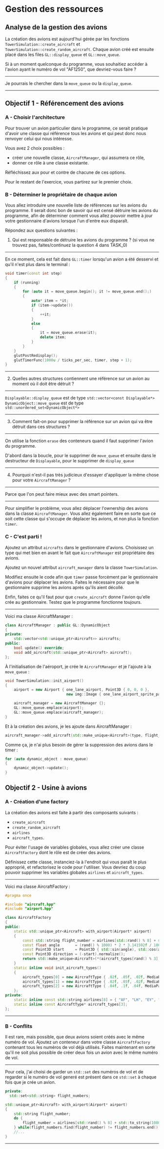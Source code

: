 # Gestion des ressources

## Analyse de la gestion des avions

La création des avions est aujourd'hui gérée par les fonctions `TowerSimulation::create_aircraft` et `TowerSimulation::create_random_aircraft`.
Chaque avion créé est ensuite placé dans les files `GL::display_queue` et `GL::move_queue`.

Si à un moment quelconque du programme, vous souhaitiez accéder à l'avion ayant le numéro de vol "AF1250", que devriez-vous faire ?

---

Je pourrais le chercher dans la `move_queue` ou la `display_queue`.

---

## Objectif 1 - Référencement des avions

### A - Choisir l'architecture

Pour trouver un avion particulier dans le programme, ce serait pratique d'avoir une classe qui référence tous les avions et qui peut donc nous renvoyer celui qui nous intéresse.

Vous avez 2 choix possibles :
- créer une nouvelle classe, `AircraftManager`, qui assumera ce rôle,
- donner ce rôle à une classe existante.

Réfléchissez aux pour et contre de chacune de ces options.

Pour le restant de l'exercice, vous partirez sur le premier choix.

### B - Déterminer le propriétaire de chaque avion

Vous allez introduire une nouvelle liste de références sur les avions du programme.
Il serait donc bon de savoir qui est censé détruire les avions du programme, afin de déterminer comment vous allez pouvoir mettre à jour votre gestionnaire d'avions lorsque l'un d'entre eux disparaît.

Répondez aux questions suivantes :
1. Qui est responsable de détruire les avions du programme ? (si vous ne trouvez pas, faites/continuez la question 4 dans TASK_0)

---

En ce moment, cela est fait dans `GL::timer` lorsqu'un avion a été desservi et qu'il n'est plus dans le terminal :

```cpp
void timer(const int step)
{
    if (running)
    {
        for (auto it = move_queue.begin(); it != move_queue.end();)
        {
            auto* item = *it;
            if (item->update())
            {
                ++it;
            }
            else
            {
                it = move_queue.erase(it);
                delete item;
            }
        }
    }
    glutPostRedisplay();
    glutTimerFunc(1000u / ticks_per_sec, timer, step + 1);
}
```

---

2. Quelles autres structures contiennent une référence sur un avion au moment où il doit être détruit ?

---

`Displayable::display_queue` est de type `std::vector<const Displayable*>`
`DynamicObject::move_queue` est de type `std::unordered_set<DynamicObject*>`

---

3. Comment fait-on pour supprimer la référence sur un avion qui va être détruit dans ces structures ?

---

On utilise la fonction `erase` des conteneurs quand il faut supprimer l'avion du programme.

D'abord dans la boucle, pour le supprimer de `move_queue` et ensuite dans le destructeur de `Displayable`, pour le supprimer de `display_queue`

---

4. Pourquoi n'est-il pas très judicieux d'essayer d'appliquer la même chose pour votre `AircraftManager` ?

---

Parce que l'on peut faire mieux avec des smart pointers.

---

Pour simplifier le problème, vous allez déplacer l'ownership des avions dans la classe `AircraftManager`.
Vous allez également faire en sorte que ce soit cette classe qui s'occupe de déplacer les avions, et non plus la fonction `timer`.

### C - C'est parti !

Ajoutez un attribut `aircrafts` dans le gestionnaire d'avions.
Choisissez un type qui met bien en avant le fait que `AircraftManager` est propriétaire des avions.

Ajoutez un nouvel attribut `aircraft_manager` dans la classe `TowerSimulation`.

Modifiez ensuite le code afin que `timer` passe forcément par le gestionnaire d'avions pour déplacer les avions.
Faites le nécessaire pour que le gestionnaire supprime les avions après qu'ils aient décollé.

Enfin, faites ce qu'il faut pour que `create_aircraft` donne l'avion qu'elle crée au gestionnaire.
Testez que le programme fonctionne toujours.

---

Voici ma classe AircraftManager :

```cpp
class AircraftManager : public GL::DynamicObject
{
private:
    std::vector<std::unique_ptr<Aircraft>> aircrafts;
public:
    bool update() override;
    void add_aircraft(std::unique_ptr<Aircraft> aircraft);
};
```

À l'initialisation de l'aéroport, je crée le `AircraftManager` et je l'ajoute à la `move_queue` :

```cpp
void TowerSimulation::init_airport()
{
    airport = new Airport { one_lane_airport, Point3D { 0, 0, 0 },
                            new img::Image { one_lane_airport_sprite_path.get_full_path() } };

    aircraft_manager = new AircraftManager {};
    GL::move_queue.emplace(airport);
    GL::move_queue.emplace(aircraft_manager);
}
```

Et à la création des avions, je les ajoute dans AircraftManager :

```cpp
aircraft_manager->add_aircraft(std::make_unique<Aircraft>(type, flight_number, start, direction, airport->get_tower()));
```

Comme ça, je n'ai plus besoin de gérer la suppression des avions dans le timer :

```cpp
for (auto dynamic_object : move_queue)
{
    dynamic_object->update();
}
```

## Objectif 2 - Usine à avions

### A - Création d'une factory

La création des avions est faite à partir des composants suivants :
- `create_aircraft`
- `create_random_aircraft`
- `airlines`
- `aircraft_types`.

Pour éviter l'usage de variables globales, vous allez créer une classe `AircraftFactory` dont le rôle est de créer des avions.

Définissez cette classe, instanciez-la à l'endroit qui vous paraît le plus approprié, et refactorisez le code pour l'utiliser.
Vous devriez du coup pouvoir supprimer les variables globales `airlines` et `aircraft_types`.

---

Voici ma classe AircraftFactory :

```cpp
#pragma once

#include "aircraft.hpp"
#include "airport.hpp"

class AircraftFactory
{
public:
    static std::unique_ptr<Aircraft> with_airport(Airport* airport)
    {
        const std::string flight_number = airlines[std::rand() % 8] + std::to_string(1000 + (rand() % 9000));
        const float angle       = (rand() % 1000) * 2 * 3.141592f / 1000.f; // random angle between 0 and 2pi
        const Point3D start     = Point3D { std::sin(angle), std::cos(angle), 0 } * 3 + Point3D { 0, 0, 2 };
        const Point3D direction = (-start).normalize();
        return std::make_unique<Aircraft>(*(aircraft_types[rand() % 3]), flight_number, start, direction, airport->get_tower());
    }
    static inline void init_aircraft_types()
    {
        aircraft_types[0] = new AircraftType { .02f, .05f, .02f, MediaPath { "l1011_48px.png" } };
        aircraft_types[1] = new AircraftType { .02f, .05f, .02f, MediaPath { "b707_jat.png" } };
        aircraft_types[2] = new AircraftType { .04f, .1f, .04f, MediaPath { "concorde_af.png" } };
    };
private:
    static inline const std::string airlines[8] = { "AF", "LH", "EY", "DL", "KL", "BA", "AY", "EY" };
    static inline const AircraftType* aircraft_types[3];
};
```

---

### B - Conflits

Il est rare, mais possible, que deux avions soient créés avec le même numéro de vol.
Ajoutez un conteneur dans votre classe `AircraftFactory` contenant tous les numéros de vol déjà utilisés.
Faites maintenant en sorte qu'il ne soit plus possible de créer deux fois un avion avec le même numéro de vol.

---

Pour cela, j'ai choisi de garder un `std::set` des numéros de vol et de regarder si le numéro de vol generé est présent dans ce `std::set` à chaque fois que je crée un avion.  

```cpp
private:
  std::set<std::string> flight_numbers;

std::unique_ptr<Aircraft> with_airport(Airport* airport)
{
    std::string flight_number;
    do {
        flight_number = airlines[std::rand() % 8] + std::to_string(1000 + (rand() % 9000));
    } while(flight_numbers.find(flight_number) != flight_numbers.end());
    //...
}
```

---
